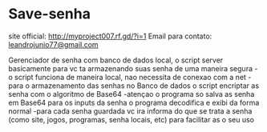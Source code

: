 # Save-senha
site official: http://myproject007.rf.gd/?i=1  Email para contato: leandrojunio77@gmail.com

Gerenciador de senha com banco de dados local, o script server basicamente para vc ta armazenando suas senha de uma maneira segura
-o script funciona de maneira local, nao necessita de conexao com a net
-para o armazenamento das senhas no Banco de dados o script encriptar as senha com o algoritmo de Base64
-atençao o programa so salva as senha em Base64 para os inputs da senha o programa decodifica e exibi da forma normal
-para cada senha guardada vc ira informa do que se trata a senha (como site, jogos, programas, senha locais, etc) para facilitar as 
o seu uso
